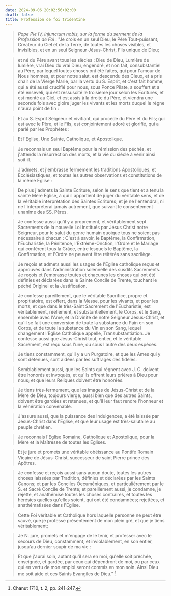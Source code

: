 ```yaml
---
date: 2024-09-06 20:02:56+02:00
draft: false
title: Profession de foi tridentine
---
```





> *Pape Pie IV, Injunctum nobis, sur la forme du serment de la Profession de Foi* : "Je crois en un seul Dieu, le Père Tout-puissant, Créateur du Ciel et de la Terre, de toutes les choses visibles, et invisibles, et en un seul Seigneur Jésus-Christ, Fils unique de Dieu; 

> et né du Père avant tous les siècles : Dieu de Dieu, Lumière de lumière, vrai Dieu du vrai Dieu, engendré, et non fait, consubstantiel au Père, par lequel toutes choses ont été faites, qui pour l'amour de Nous hommes, et pour notre salut, est descendu des Cieux, et a pris chair de la Vierge Marie, par la vertu du S. Esprit, et c'est fait homme, qui a été aussi crucifié pour nous, sous Ponce Pilate, a souffert et a été enseveli, qui est ressuscité le troisième jour selon les Ecritures, et est monté au Ciel, et est assis à la droite du Père, et viendra une seconde fois avec gloire juger les vivants et les morts duquel le règne n'aura point de fin :

> Et au S. Esprit Seigneur et vivifiant, qui procède du Père et du Fils; qui est avec le Père, et le Fils, est conjointement adoré et glorifié, qui a parlé par les Prophètes : 

> Et l'Eglise, Une Sainte, Catholique, et Apostolique.

> Je reconnais un seul Baptême pour la rémission des péchés, et j'attends la résurrection des morts, et la vie du siècle à venir ainsi soit-il.

> J'admets, et j'embrasse fermement les traditions Apostoliques, et Ecclésiastiques, et toutes les autres observations et constitutions de la même Eglise :

> De plus j'admets la Sainte Ecriture, selon le sens que tient et a tenu la sainte Mère Eglise, à qui il appartient de juger du véritable sens, et de la véritable interprétation des Saintes Ecritures; et je ne l'entendrai, ni ne l'interpréterai jamais autrement, que suivant le consentement unanime des SS. Pères.

> Je confesse aussi qu'il y a proprement, et véritablement sept Sacrements de la nouvelle Loi institués par Jésus Christ notre Seigneur, pour le salut du genre humain quoique tous ne soient pas nécessaire à chacun : C'est à savoir, le Baptême, la Confirmation, l'Eucharistie, la Pénitence, l'Extrême-Onction, l'Ordre et le Mariage qui confèrent tous la Grâce, entre lesquels le Baptême, la Confirmation, et l'Ordre ne peuvent être réitérés sans sacrilège.

> Je reçois et admets aussi les usages de l'Eglise catholique reçus et approuvés dans l'administration solennelle des susdits Sacrements. Je reçois et j'embrasse toutes et chacunes les choses qui ont été définies et déclarées dans le Sainte Concile de Trente, touchant le péché Originel et la Justification.

> Je confesse pareillement, que le véritable Sacrifice, propre et propitiatoire, est offert, dans la Messe, pour les vivants, et pour les morts, et que dans le très-Saint Sacrement de l'Eucharistie, est véritablement, réellement, et substantiellement, le Corps, et le Sang, ensemble avec l'Ame, et la Divinité de notre Seigneur Jésus-Christ, et qu'il se fait une conversion de toute la substance du Pain en son Corps, et de toute la substance du Vin en son Sang, lequel changement l'Eglise Catholique appelle, Transubstantiation. Je confesse aussi que Jésus-Christ tout, entier, et le véritable Sacrement, est reçu sous l'une, ou sous l'autre des deux espèces.

> Je tiens constamment, qu'il y a un Purgatoire, et que les Ames qui y sont détenues, sont aidées par les suffrages des fidèles.

> Semblablement aussi, que les Saints qui règnent avec J. C. doivent être honorés et invoqués, et qu'ils offrent leurs prières à Dieu pour nous; et que leurs Reliques doivent être honorées.

> Je tiens très-fermement, que les images de Jésus-Christ et de la Mère de Dieu, toujours vierge, aussi bien que des autres Saints, doivent être gardées et retenues, et qu'il leur faut rendre l'honneur et la vénération convenable.

> J'assure aussi, que la puissance des Indulgences, a été laissée par Jésus-Christ dans l'Eglise, et que leur usage est très-salutaire au peuple chrétien.

> Je reconnais l'Eglise Romaine, Catholique et Apostolique, pour la Mère et la Maîtresse de toutes les Eglises.

> Et je jure et promets une véritable obéissance au Pontife Romain Vicaire de Jésus-Christ, successeur de saint Pierre prince des Apôtres.

> Je confesse et reçois aussi sans aucun doute, toutes les autres choses laissées par Tradition, définies et déclarées par les Saints Canons; et par les Conciles Oecuméniques, et particulièrement par le S. et Sacré Concile de Trente; et pareillement aussi, je condamne, je rejette, et anathémise toutes les choses contraires, et toutes les hérésies quelles qu'elles soient, qui ont été condamnées; rejettées, et anathématisées dans l'Eglise.

> Cette Foi véritable et Catholique hors laquelle personne ne peut être sauvé, que je professe présentement de mon plein gré, et que je tiens véritablement; 

> Je N. jure, promets et m'engage de le tenir, et professer avec le secours de Dieu, constamment, et inviolablement, en son entier, jusqu'au dernier soupir de ma vie :

> Et que j'aurai soin, autant qu'il sera en moi, qu'elle soit prêchée, enseignée, et gardée, par ceux qui dépendront de moi, ou par ceux qui en vertu de mon emploi seront commis en mon soin. Ainsi Dieu me soit aide et ces Saints Evangiles de Dieu." [^1]

[^1]: Chanut 1710, t. 2, pp. 241-247.

